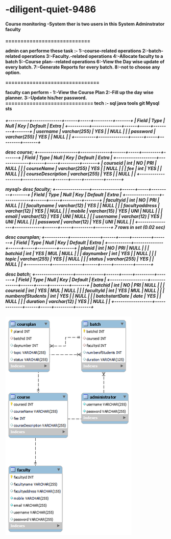 # -diligent-quiet-9486
<h4>Course monitoring -System
ther is two users in this System
Adminstrator
faculty<h4>

============================
<p>admin can performe these task :-
1:-course-related operations 
2:-batch-related operations 
3:-Faculty.-related operations 
4:-Allocate faculty to a batch  
5:-Course plan--related operations 
6:-View the Day wise update of every batch. 
7:-Generate Reports for every batch.
 8:-not to choose any option.</p>
===============================
<p>faculty can perform -
1:-View the Course Plan
2:-Fill up the day wise planner. 
3:-Update his/her password.
=============================
tech :- 
sql java 
 tools git Mysql sts</p>

<h5>+----------+--------------+------+-----+---------+-------+
| Field    | Type         | Null | Key | Default | Extra |
+----------+--------------+------+-----+---------+-------+
| username | varchar(255) | YES  |     | NULL    |       |
| password | varchar(255) | YES  |     | NULL    |       |
+----------+--------------+------+-----+---------+-------+

 desc course;
+-------------------+--------------+------+-----+---------+-------+
| Field             | Type         | Null | Key | Default | Extra |
+-------------------+--------------+------+-----+---------+-------+
| courseid          | int          | NO   | PRI | NULL    |       |
| courseName        | varchar(255) | YES  |     | NULL    |       |
| fee               | int          | YES  |     | NULL    |       |
| courseDescription | varchar(255) | YES  |     | NULL    |       |
+-------------------+--------------+------+-----+---------+-------+


mysql> desc faculty;
+----------------+-------------+------+-----+---------+-------+
| Field          | Type        | Null | Key | Default | Extra |
+----------------+-------------+------+-----+---------+-------+
| facultyid      | int         | NO   | PRI | NULL    |       |
| facultyname    | varchar(12) | YES  |     | NULL    |       |
| facultyaddress | varchar(12) | YES  |     | NULL    |       |
| mobile         | varchar(15) | YES  | UNI | NULL    |       |
| email          | varchar(12) | YES  | UNI | NULL    |       |
| username       | varchar(12) | YES  | UNI | NULL    |       |
| password       | varchar(12) | YES  | UNI | NULL    |       |
+----------------+-------------+------+-----+---------+-------+
7 rows in set (0.02 sec)

 desc  coursplan;
+-----------+--------------+------+-----+---------+-------+
| Field     | Type         | Null | Key | Default | Extra |
+-----------+--------------+------+-----+---------+-------+
| planid    | int          | NO   | PRI | NULL    |       |
| batchid   | int          | YES  | MUL | NULL    |       |
| daynumber | int          | YES  |     | NULL    |       |
| topic     | varchar(255) | YES  |     | NULL    |       |
| status    | varchar(255) | YES  |     | NULL    |       |
+-----------+--------------+------+-----+---------+-------+

desc batch;
+------------------+-------------+------+-----+---------+-------+
| Field            | Type        | Null | Key | Default | Extra |
+------------------+-------------+------+-----+---------+-------+
| batchid          | int         | NO   | PRI | NULL    |       |
| courseid         | int         | YES  | MUL | NULL    |       |
| facultyId        | int         | YES  | MUL | NULL    |       |
| numberofStudents | int         | YES  |     | NULL    |       |
| batchstartDate   | date        | YES  |     | NULL    |       |
| duration         | varchar(12) | YES  |     | NULL    |       |
+------------------+-------------+------+-----+---------+-------+</h5>
 
 
 ![table_schema](course_monitoring_system/src/tableSchema.png)
